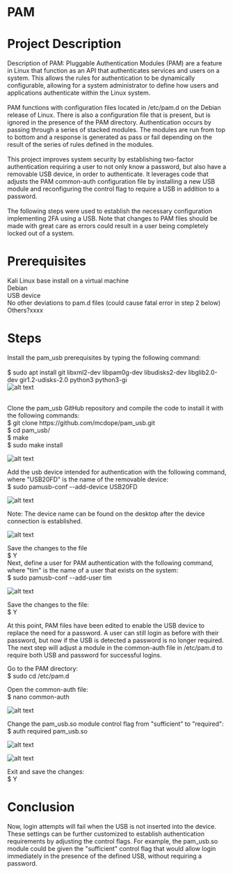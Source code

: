 # PAM

# Project Description

Description of PAM: Pluggable Authentication Modules (PAM) are a feature in Linux that function as an API that authenticates services and users on a system.  This allows the rules for authentication to be dynamically configurable, allowing for a system administrator to define how users and applications authenticate within the Linux system. <br />
<br />
PAM functions with configuration files located in /etc/pam.d on the Debian release of Linux.  There is also a configuration file that is present, but is ignored in the presence of the PAM directory.  Authentication occurs by passing through a series of stacked modules.  The modules are run from top to bottom and a response is generated as pass or fail depending on the result of the series of rules defined in the modules. <br />
<br />
This project improves system security by establishing two-factor authentication requiring a user to not only know a password, but also have a removable USB device, in order to authenticate.  It leverages code that adjusts the PAM common-auth configuration file by installing a new USB module and reconfiguring the control flag to require a USB in addition to a password. <br />
<br />
The following steps were used to establish the necessary configuration implementing 2FA using a USB.  Note that changes to PAM files should be made with great care as errors could result in a user being completely locked out of a system.

# Prerequisites

Kali Linux base install on a virtual machine <br />
Debian <br />
USB device <br />
No other deviations to pam.d files (could cause fatal error in step 2 below) <br />
Others?xxxx

# Steps

Install the pam_usb prerequisites by typing the following command: <br />
 <br />
  $ sudo apt install git libxml2-dev libpam0g-dev libudisks2-dev libglib2.0-dev gir1.2-udisks-2.0 python3 python3-gi
  <br />
 ![alt text](https://github.com/TCleary24/PAM_USB_2FA/blob/main/prereq%20installation.png)
  
   <br />
Clone the pam_usb GitHub repository and compile the code to install it with the following commands: <br />
  $ git clone https://github.com/mcdope/pam_usb.git <br />
  $ cd pam_usb/ <br />
  $ make <br />
  $ sudo make install <br />
  
   ![alt text](https://github.com/TCleary24/PAM_USB_2FA/blob/main/install%20screen.png) <br />
  
Add the usb device intended for authentication with the following command, where "USB20FD" is the name of the removable device: <br />
  $ sudo pamusb-conf --add-device USB20FD <br />
  
  ![alt text](https://github.com/TCleary24/PAM_USB_2FA/blob/main/add%20device.png)
  <br />
   
Note: The device name can be found on the desktop after the device connection is established. <br />

![alt text](https://github.com/TCleary24/PAM_USB_2FA/blob/main/device%20name%20homescreen.png)<br />

Save the changes to the file <br />
  $ Y
   <br />
Next, define a user for PAM authentication with the following command, where "tim" is the name of a user that exists on the system: <br />
  $ sudo pamusb-conf --add-user tim
  
  ![alt text](https://github.com/TCleary24/PAM_USB_2FA/blob/main/add%20user.png)
  
 Save the changes to the file: <br />
  $ Y
  
 At this point, PAM files have been edited to enable the USB device to replace the need for a password.  A user can still login as before with their password, but now if the USB is detected a password is no longer required.  The next step will adjust a module in the common-auth file in /etc/pam.d to require both USB and password for successful logins. <br />
 
Go to the PAM directory: <br />
  $ sudo cd /etc/pam.d
    
Open the common-auth file: <br />
  $ nano common-auth
  
![alt text](https://github.com/TCleary24/PAM_USB_2FA/blob/main/edit%20pamd.png)
  
Change the pam_usb.so module control flag from "sufficient" to "required": <br />
  $ auth  required  pam_usb.so
 
 ![alt text](https://github.com/TCleary24/PAM_USB_2FA/blob/main/common_auth_initial.png)
 
 ![alt text](https://github.com/TCleary24/PAM_USB_2FA/blob/main/common_auth_final.png)
 
 
Exit and save the changes: <br />
  $ Y

# Conclusion
Now, login attempts will fail when the USB is not inserted into the device.  These settings can be further customized to establish authentication requirements by adjusting the control flags.  For example, the pam_usb.so module could be given the "sufficient" control flag that would allow login immediately in the presence of the defined USB, without requiring a password.
